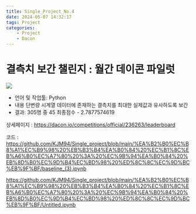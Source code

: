 ```yaml
---
title: Single_Project_No.4
date: 2024-05-07 14:32:17
tags: Project
categories:
    - Project
    - Dacon
---
```

# 결측치 보간 챌린지 : 월간 데이콘 파일럿

![](/image/rm.PNG)

- 언어 및 작업툴: Python
- 내용
    단변량 시계열 데이터에 존재하는 결측치를 최대한 실제값과 유사하도록 보간
- 결과: 305명 중 45 최종점수 - 2.7877574619

상세페이지 : https://dacon.io/competitions/official/236263/leaderboard

코드 : https://github.com/KJM94/Single_project/blob/main/%EA%B2%B0%EC%B8%A1%EC%B9%98%20%EB%B3%B4%EA%B0%84%20%EC%B1%8C%EB%A6%B0%EC%A7%80%20%3A%20%EC%9B%94%EA%B0%84%20%EB%8D%B0%EC%9D%B4%EC%BD%98%20%ED%8C%8C%EC%9D%BC%EB%9F%BF/baseline_(3).ipynb

https://github.com/KJM94/Single_project/blob/main/%EA%B2%B0%EC%B8%A1%EC%B9%98%20%EB%B3%B4%EA%B0%84%20%EC%B1%8C%EB%A6%B0%EC%A7%80%20%3A%20%EC%9B%94%EA%B0%84%20%EB%8D%B0%EC%9D%B4%EC%BD%98%20%ED%8C%8C%EC%9D%BC%EB%9F%BF/Untitled.ipynb